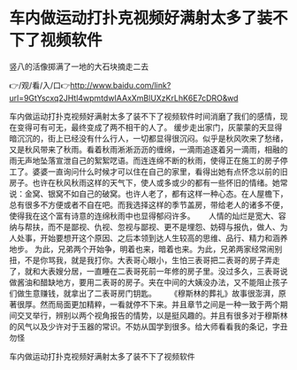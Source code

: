 # 车内做运动打扑克视频好满射太多了装不下了视频软件
竖八的活像掷满了一地的大石块摘走二去

👉/观/看/入/口👉http://www.baidu.com/link?url=9GtYscxq2JHtl4wpmtdwIAAxXmBlUXzKrLhK6E7cDRO&wd

车内做运动打扑克视频好满射太多了装不下了视频软件时间消磨了我们的感情，现在变得可有可无，最终变成了两不相干的人了。
缓步走出家门，灰蒙蒙的天显得暗沉沉的，街上已经没有什么行人，一切都显得很沉闷。似乎是秋风吹来了愁绪，又是秋风带来了秋雨。看着秋雨淅淅沥沥的缠绵，一滴雨追逐着另一滴雨，相融的雨无声地坠落宣泄自己的絮絮呓语。而连连绵不断的秋雨，使得正在施工的房子停工了。婆婆一直询问什么时候才可以住在自己的家里，看得出她有点怀念以前的旧房子。也许在秋风秋雨这样的天气下，使人或多或少的都有一些怀旧的情绪。她常说：金窝、银窝不如自己的破窝。也许人老了，都有这样一种心态。在人屋檐下，总有很多不方便或者不自在吧。而我选择这样的季节盖房，带给老人的诸多不便，使得我在这个富有诗意的连绵秋雨中也显得郁闷许多。　　
人情的灿烂是宽大、容纳与帮扶，而不是鄙视、仇视、忽视与鄙视、更不是埋怨、妨碍与报仇，做人、为人处事，开始要想开这个原因、之后本领到达人生较高的思维、品行、精力和涵养地步。
为此，兄弟两个开始争，明着也来，暗着也来。为此，兄弟两家经常闹别扭，不是你骂我，就是我打你。大表哥心眼小，生怕三表哥把二表哥的房子弄走了，就和大表嫂分居，一直睡在二表哥死前一年修的房子里。没过多久，三表哥说做酱油和醋缺地方，要用二表哥的房子。夹在中间的大姨没办法，又不能阻止孩子们做生意赚钱，就拿出了二表哥房门钥匙。
　　《穆斯林的葬礼》故事很澎湃，原著很厚。然而局面更加精粹，一看就停不下来。并且章节之间是一种一致于两个期间交叉举行，辨别以两个视角报告的情势，以是挺风趣的。并且有很多对于穆斯林的风气以及少许对于玉器的常识。不妨从国学到很多。给大师看看我的条记，字丑勿怪

车内做运动打扑克视频好满射太多了装不下了视频软件

